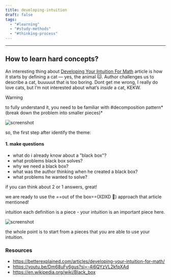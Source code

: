 ```yaml
---
title: developing-intuition
draft: false
tags:
  - "#learning"
  - "#study-methods"
  - "#thinking-process"
---
```


---

## How to learn hard concepts?

An interesting thing about [Developing Your Intuition For Math](https://betterexplained.com/articles/developing-your-intuition-for-math/) article is how it starts by defining a cat — yes, the animal 🐱. Author challenges us to describe a cat, buuuuut that is too boring. Dont get me wrong, I really do love cats, but I’m not interested about what’s _inside_ a cat, KEKW.

> [!warning]
> to fully understand it, you need to be familiar with #decomposition pattern*(break down the problem into smaller pieces)*

![screenshot](/images/Screenshot%202024-11-15%20at%2021.02.11.png)

so, the first step after identify the theme:

#### 1. make questions

- what do i already know about a "black box"?
- what problems black box solves?
- why we need a black box?
- what was the author thinking when he created a black box?
- what problems he wanted to solve?

if you can think about 2 or 1 answers, great!

we are ready to use the ==out of the box==(XDXD 🥁) approach that article mentioned!

intuition
each definition is a piece - your intuition is an important piece here.

![screenshot](/images/Screenshot%202024-11-15%20at%2021.44.29.png)

the whole point is to start from a pieces that you are able to use your intuition.

### Resources

- https://betterexplained.com/articles/developing-your-intuition-for-math/
- https://youtu.be/Dm68uFy6gus?si=-4i6QYzVL2kfpXAd
- https://en.wikipedia.org/wiki/Black_box
